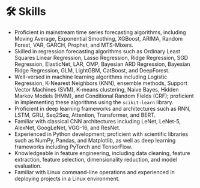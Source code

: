 # 🛠️ Skills

- Proficient in mainstream time series forecasting algorithms, including Moving Average, Exponential Smoothing, XGBoost, ARIMA, Random Forest, VAR, GARCH, Prophet, and MTS-Mixers.
- Skilled in regression forecasting algorithms such as Ordinary Least Squares Linear Regression, Lasso Regression, Ridge Regression, SGD Regression, ElasticNet, LAR, OMP, Bayesian ARD Regression, Bayesian Ridge Regression, GLM, LightGBM, CatBoost, and DeepForest.
- Well-versed in machine learning algorithms including Logistic Regression, K-Nearest Neighbors (KNN), ensemble methods, Support Vector Machines (SVM), K-means clustering, Naive Bayes, Hidden Markov Models (HMM), and Conditional Random Fields (CRF); proficient in implementing these algorithms using the `scikit-learn` library.
- Proficient in deep learning frameworks and architectures such as RNN, LSTM, GRU, Seq2Seq, Attention, Transformer, and BERT.
- Familiar with classical CNN architectures including LeNet, LeNet-5, AlexNet, GoogLeNet, VGG-16, and ResNet.
- Experienced in Python development; proficient with scientific libraries such as NumPy, Pandas, and Matplotlib, as well as deep learning frameworks including PyTorch and TensorFlow.
- Knowledgeable in feature engineering, including data cleaning, feature extraction, feature selection, dimensionality reduction, and model evaluation.
- Familiar with Linux command-line operations and experienced in deploying projects in a Linux environment.
